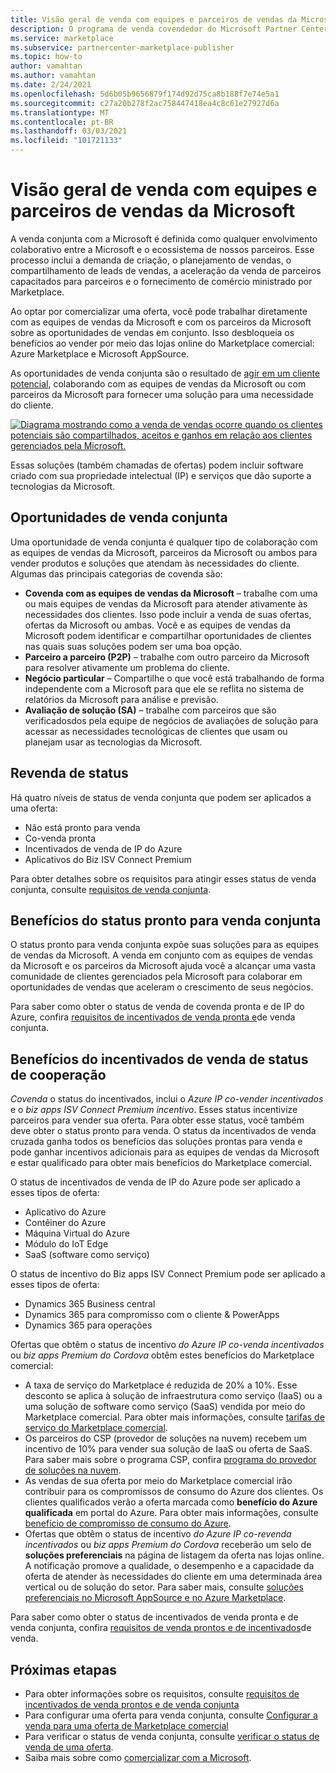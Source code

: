 ```yaml
---
title: Visão geral de venda com equipes e parceiros de vendas da Microsoft
description: O programa de venda covendedor do Microsoft Partner Center para parceiros pode ajudá-lo a alcançar uma vasta base de clientes e gerar novas vendas.
ms.service: marketplace
ms.subservice: partnercenter-marketplace-publisher
ms.topic: how-to
author: vamahtan
ms.author: vamahtan
ms.date: 2/24/2021
ms.openlocfilehash: 5d6b05b9656879f174d92d75ca8b188f7e74e5a1
ms.sourcegitcommit: c27a20b278f2ac758447418ea4c8c61e27927d6a
ms.translationtype: MT
ms.contentlocale: pt-BR
ms.lasthandoff: 03/03/2021
ms.locfileid: "101721133"
---
```

# <a name="co-sell-with-microsoft-sales-teams-and-partners-overview"></a>Visão geral de venda com equipes e parceiros de vendas da Microsoft

A venda conjunta com a Microsoft é definida como qualquer envolvimento colaborativo entre a Microsoft e o ecossistema de nossos parceiros. Esse processo inclui a demanda de criação, o planejamento de vendas, o compartilhamento de leads de vendas, a aceleração da venda de parceiros capacitados para parceiros e o fornecimento de comércio ministrado por Marketplace.

Ao optar por comercializar uma oferta, você pode trabalhar diretamente com as equipes de vendas da Microsoft e com os parceiros da Microsoft sobre as oportunidades de vendas em conjunto. Isso desbloqueia os benefícios ao vender por meio das lojas online do Marketplace comercial: Azure Marketplace e Microsoft AppSource.

As oportunidades de venda conjunta são o resultado de [agir em um cliente potencial](./partner-center-portal/commercial-marketplace-get-customer-leads.md), colaborando com as equipes de vendas da Microsoft ou com parceiros da Microsoft para fornecer uma solução para uma necessidade do cliente.

[![Diagrama mostrando como a venda de vendas ocorre quando os clientes potenciais são compartilhados, aceitos e ganhos em relação aos clientes gerenciados pela Microsoft.](./media/marketplace-publishers-guide/marketplace-co-sell-v2.png)](./media/marketplace-publishers-guide/marketplace-co-sell-v2.png#lightbox)

Essas soluções (também chamadas de ofertas) podem incluir software criado com sua propriedade intelectual (IP) e serviços que dão suporte a tecnologias da Microsoft.

## <a name="co-sell-opportunities"></a>Oportunidades de venda conjunta

Uma oportunidade de venda conjunta é qualquer tipo de colaboração com as equipes de vendas da Microsoft, parceiros da Microsoft ou ambos para vender produtos e soluções que atendam às necessidades do cliente. Algumas das principais categorias de covenda são:

- **Covenda com as equipes de vendas da Microsoft** – trabalhe com uma ou mais equipes de vendas da Microsoft para atender ativamente às necessidades dos clientes. Isso pode incluir a venda de suas ofertas, ofertas da Microsoft ou ambas. Você e as equipes de vendas da Microsoft podem identificar e compartilhar oportunidades de clientes nas quais suas soluções podem ser uma boa opção.
- **Parceiro a parceiro (P2P)** – trabalhe com outro parceiro da Microsoft para resolver ativamente um problema do cliente.
- **Negócio particular** – Compartilhe o que você está trabalhando de forma independente com a Microsoft para que ele se reflita no sistema de relatórios da Microsoft para análise e previsão.
- **Avaliação de solução (SA)** – trabalhe com parceiros que são verificadosdos pela equipe de negócios de avaliações de solução para acessar as necessidades tecnológicas de clientes que usam ou planejam usar as tecnologias da Microsoft.

## <a name="co-sell-statuses"></a>Revenda de status

Há quatro níveis de status de venda conjunta que podem ser aplicados a uma oferta:

- Não está pronto para venda
- Co-venda pronta
- Incentivados de venda de IP do Azure
- Aplicativos do Biz ISV Connect Premium  

Para obter detalhes sobre os requisitos para atingir esses status de venda conjunta, consulte [requisitos de venda conjunta](co-sell-requirements.md).

## <a name="benefits-of-co-sell-ready-status"></a>Benefícios do status pronto para venda conjunta

O status pronto para venda conjunta expõe suas soluções para as equipes de vendas da Microsoft. A venda em conjunto com as equipes de vendas da Microsoft e os parceiros da Microsoft ajuda você a alcançar uma vasta comunidade de clientes gerenciados pela Microsoft para colaborar em oportunidades de vendas que aceleram o crescimento de seus negócios.

Para saber como obter o status de venda de covenda pronta e de IP do Azure, confira [requisitos de incentivados de venda pronta e](co-sell-requirements.md)de venda conjunta.

## <a name="benefits-of-co-sell-incentivized-status"></a>Benefícios do incentivados de venda de status de cooperação

_Covenda_ o status do incentivados, inclui o _Azure IP co-vender incentivados_ e o _biz apps ISV Connect Premium incentivo_. Esses status incentivize parceiros para vender sua oferta. Para obter esse status, você também deve obter o status pronto para venda. O status da incentivados de venda cruzada ganha todos os benefícios das soluções prontas para venda e pode ganhar incentivos adicionais para as equipes de vendas da Microsoft e estar qualificado para obter mais benefícios do Marketplace comercial.

O status de incentivados de venda de IP do Azure pode ser aplicado a esses tipos de oferta:

- Aplicativo do Azure
- Contêiner do Azure
- Máquina Virtual do Azure
- Módulo do IoT Edge
- SaaS (software como serviço)

O status de incentivo do Biz apps ISV Connect Premium pode ser aplicado a esses tipos de oferta:

- Dynamics 365 Business central
- Dynamics 365 para compromisso com o cliente & PowerApps
- Dynamics 365 para operações

Ofertas que obtêm o status de incentivo _do Azure IP co-venda incentivados_ ou _biz apps Premium do Cordova_ obtêm estes benefícios do Marketplace comercial:

- A taxa de serviço do Marketplace é reduzida de 20% a 10%. Esse desconto se aplica à solução de infraestrutura como serviço (IaaS) ou a uma solução de software como serviço (SaaS) vendida por meio do Marketplace comercial. Para obter mais informações, consulte [tarifas de serviço do Marketplace comercial](marketplace-commercial-transaction-capabilities-and-considerations.md#commercial-marketplace-service-fees).
- Os parceiros do CSP (provedor de soluções na nuvem) recebem um incentivo de 10% para vender sua solução de IaaS ou oferta de SaaS. Para saber mais sobre o programa CSP, confira [programa do provedor de soluções na nuvem](cloud-solution-providers.md).
- As vendas de sua oferta por meio do Marketplace comercial irão contribuir para os compromissos de consumo do Azure dos clientes. Os clientes qualificados verão a oferta marcada como **benefício do Azure qualificada** em portal do Azure. Para obter mais informações, consulte [benefício de compromisso de consumo do Azure](azure-consumption-commitment-benefit.md).
- Ofertas que obtêm o status de incentivo _do Azure IP co-revenda incentivados_ ou _biz apps Premium do Cordova_ receberão um selo de **soluções preferenciais** na página de listagem da oferta nas lojas online. A notificação promove a qualidade, o desempenho e a capacidade da oferta de atender às necessidades do cliente em uma determinada área vertical ou de solução do setor. Para saber mais, consulte [soluções preferenciais no Microsoft AppSource e no Azure Marketplace](preferred-solutions.md).

Para saber como obter o status de incentivados de venda pronta e de venda conjunta, confira [requisitos de venda prontos e de incentivados](co-sell-requirements.md)de venda.

## <a name="next-steps"></a>Próximas etapas

- Para obter informações sobre os requisitos, consulte [requisitos de incentivados de venda prontos e de venda conjunta](co-sell-requirements.md)
- Para configurar uma oferta para venda conjunta, consulte [Configurar a venda para uma oferta de Marketplace comercial](commercial-marketplace-co-sell.md)
- Para verificar o status de venda conjunta, consulte [verificar o status de venda de uma oferta](co-sell-status.md).
- Saiba mais sobre como [comercializar com a Microsoft](https://partner.microsoft.com/membership/sell-with-microsoft).
